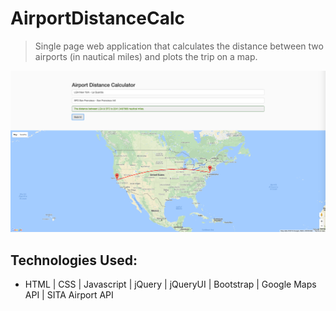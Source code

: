 # AirportDistanceCalc
> Single page web application that calculates the distance between two airports (in nautical miles) and plots the trip on a map.

![Screenshot](https://raw.githubusercontent.com/garethhgriffith/README_IMAGES/master/airportDist.png "Screenshot")

## Technologies Used:
- HTML | CSS | Javascript | jQuery | jQueryUI | Bootstrap | Google Maps API | SITA Airport API
